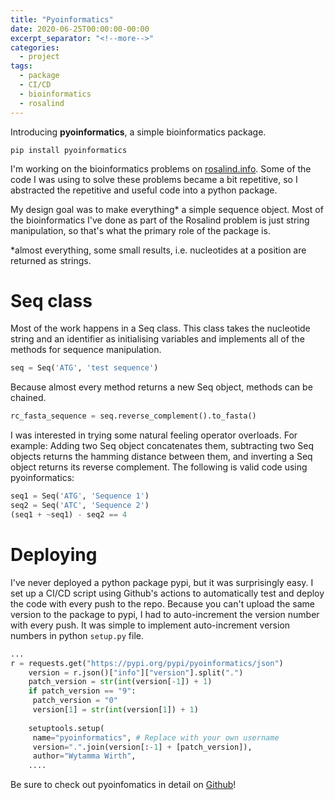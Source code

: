 ```yaml
---
title: "Pyoinformatics"
date: 2020-06-25T00:00:00-00:00
excerpt_separator: "<!--more-->"
categories:
  - project
tags:
  - package
  - CI/CD
  - bioinformatics
  - rosalind
---
```

Introducing **pyoinformatics**, a simple bioinformatics package.

`pip install pyoinformatics`

I'm working on the bioinformatics problems on [rosalind.info](http://rosalind.info/problems/list-view/). Some of the code I was using to solve these problems became a bit repetitive, so I abstracted the repetitive and useful code into a python package. 

My design goal was to make everything* a simple sequence object. Most of the bioinformatics I've done as part of the Rosalind problem is just string manipulation, so that's what the primary role of the package is.

*almost everything, some small results, i.e. nucleotides at a position are returned as strings. 

# Seq class 

Most of the work happens in a Seq class. This class takes the nucleotide string and an identifier as initialising variables and implements all of the methods for sequence manipulation. 

```python
seq = Seq('ATG', 'test sequence')
```

Because almost every method returns a new Seq object, methods can be chained. 

```python
rc_fasta_sequence = seq.reverse_complement().to_fasta()
```

I was interested in trying some natural feeling operator overloads. For example: Adding two Seq object concatenates them, subtracting two Seq objects returns the hamming distance between them, and inverting a Seq object returns its reverse complement. The following is valid code using pyoinformatics:

```python
seq1 = Seq('ATG', 'Sequence 1')
seq2 = Seq('ATC', 'Sequence 2')
(seq1 + ~seq1) - seq2 == 4
```

# Deploying

I've never deployed a python package pypi, but it was surprisingly easy. I set up a CI/CD script using Github's actions to automatically test and deploy the code with every push to the repo. Because you can't upload the same version to the package to pypi, I had to auto-increment the version number with every push. It was simple to implement auto-increment version numbers in python `setup.py` file.

```python
...
r = requests.get("https://pypi.org/pypi/pyoinformatics/json")
	version = r.json()["info"]["version"].split(".")
	patch_version = str(int(version[-1]) + 1)
	if patch_version == "9":
	 patch_version = "0"
	 version[1] = str(int(version[1]) + 1)
	 
	setuptools.setup(
	 name="pyoinformatics", # Replace with your own username
	 version=".".join(version[:-1] + [patch_version]),
	 author="Wytamma Wirth",
	....
```

Be sure to check out pyoinfomatics in detail on [Github](https://github.com/Wytamma/pyoinformatics)!
